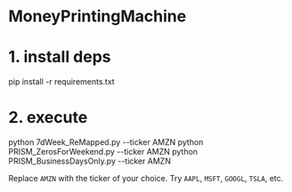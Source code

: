 # MoneyPrintingMachine

# 1. install deps
pip install -r requirements.txt

# 2. execute
python 7dWeek_ReMapped.py --ticker AMZN
python PRISM_ZerosForWeekend.py --ticker AMZN
python PRISM_BusinessDaysOnly.py --ticker AMZN

Replace `AMZN` with the ticker of your choice. Try `AAPL`, `MSFT`, `GOOGL`, `TSLA`, etc.
